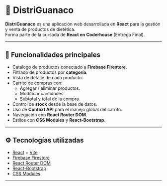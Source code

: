 # 🛒 DistriGuanaco

**DistriGuanaco** es una aplicación web desarrollada en **React** para la gestión y venta de productos de dietética.  
Forma parte de la cursada de **React en Coderhouse** (Entrega Final).

---

## 📌 Funcionalidades principales

- Catálogo de productos conectado a **Firebase Firestore**.
- Filtrado de productos por **categoría**.
- Vista de detalle de cada producto.
- Carrito de compras con:
  - Agregar / eliminar productos.
  - Modificar cantidades.
  - Subtotal y total de la compra.
- Control de **stock** desde la base de datos.
- Uso de **Context API** para el manejo global del carrito.
- Navegación con **React Router DOM**.
- Estilos con **CSS Modules** y **React-Bootstrap**.

---

## ⚙️ Tecnologías utilizadas

- [React](https://react.dev/) + [Vite](https://vitejs.dev/)
- [Firebase Firestore](https://firebase.google.com/)
- [React Router DOM](https://reactrouter.com/)
- [React-Bootstrap](https://react-bootstrap.github.io/)
- [CSS Modules](https://github.com/css-modules/css-modules)

---

